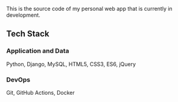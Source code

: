This is the source code of my personal web app that is currently in development.

## Tech Stack
### Application and Data
Python, Django, MySQL, HTML5, CSS3, ES6, jQuery

### DevOps
Git, GitHub Actions, Docker
